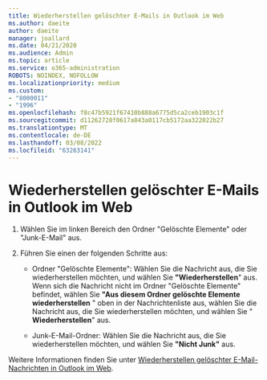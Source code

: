 ```yaml
---
title: Wiederherstellen gelöschter E-Mails in Outlook im Web
ms.author: daeite
author: daeite
manager: joallard
ms.date: 04/21/2020
ms.audience: Admin
ms.topic: article
ms.service: o365-administration
ROBOTS: NOINDEX, NOFOLLOW
ms.localizationpriority: medium
ms.custom:
- "8000011"
- "1996"
ms.openlocfilehash: f8c47b5921f67410b888a6775d5ca2ceb1903c1f
ms.sourcegitcommit: d11262728f0617a843a0117cb5172aa322022b27
ms.translationtype: MT
ms.contentlocale: de-DE
ms.lasthandoff: 03/08/2022
ms.locfileid: "63263141"
---
```

# <a name="recover-deleted-email-in-outlook-on-the-web"></a>Wiederherstellen gelöschter E-Mails in Outlook im Web

1. Wählen Sie im linken Bereich den Ordner "Gelöschte Elemente" oder "Junk-E-Mail" aus.

2. Führen Sie einen der folgenden Schritte aus:

    - Ordner "Gelöschte Elemente": Wählen Sie die Nachricht aus, die Sie wiederherstellen möchten, und wählen Sie **"Wiederherstellen**" aus. Wenn sich die Nachricht nicht im Ordner "Gelöschte Elemente" befindet, wählen Sie **"Aus diesem Ordner gelöschte Elemente wiederherstellen** " oben in der Nachrichtenliste aus, wählen Sie die Nachricht aus, die Sie wiederherstellen möchten, und wählen Sie " **Wiederherstellen**" aus.

    - Junk-E-Mail-Ordner: Wählen Sie die Nachricht aus, die Sie wiederherstellen möchten, und wählen Sie **"Nicht Junk"** aus.

Weitere Informationen finden Sie unter [Wiederherstellen gelöschter E-Mail-Nachrichten in Outlook im Web](https://support.office.com/article/a8ca78ac-4721-4066-95dd-571842e9fb11).
